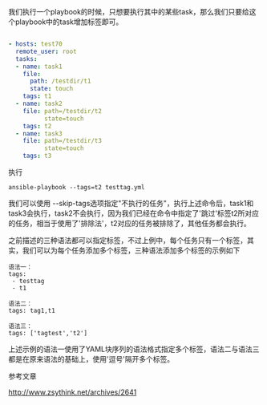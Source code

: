 我们执行一个playbook的时候，只想要执行其中的某些task，那么我们只要给这个playbook中的task增加标签即可。

```yaml

- hosts: test70
  remote_user: root
  tasks:
  - name: task1
    file:
      path: /testdir/t1
      state: touch
    tags: t1
  - name: task2
    file: path=/testdir/t2
          state=touch
    tags: t2
  - name: task3
    file: path=/testdir/t3
          state=touch
    tags: t3
```

执行

```shell
ansible-playbook --tags=t2 testtag.yml
```

我们可以使用 --skip-tags选项指定"不执行的任务"，执行上述命令后，task1和task3会执行，task2不会执行，因为我们已经在命令中指定了'跳过'标签t2所对应的任务，相当于使用了'排除法'，t2对应的任务被排除了，其他任务都会执行。

之前描述的三种语法都可以指定标签，不过上例中，每个任务只有一个标签，其实，我们可以为每个任务添加多个标签，三种语法添加多个标签的示例如下

```
语法一：
tags:
 - testtag
 - t1
 
语法二：
tags: tag1,t1
 
语法三：
tags: ['tagtest','t2']
```

上述示例的语法一使用了YAML块序列的语法格式指定多个标签，语法二与语法三都是在原来语法的基础上，使用'逗号'隔开多个标签。



参考文章

http://www.zsythink.net/archives/2641


